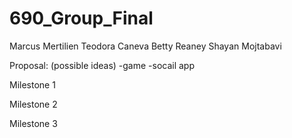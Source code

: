 # 690_Group_Final

Marcus Mertilien
Teodora Caneva
Betty Reaney
Shayan Mojtabavi

Proposal: (possible ideas)
-game
-socail app

Milestone 1

Milestone 2

Milestone 3
